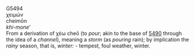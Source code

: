 G5494  
χειμών  
cheimōn  
*khi-mone‘*  
From a derivation of χέω cheō (to *pour*; akin to the base of
[5490](g5490) through the idea of a *channel*), meaning a *storm* (as
*pouring* rain); by implication the *rainy* season, that is, *winter:* -
tempest, foul weather, winter.  
